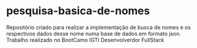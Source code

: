 # pesquisa-basica-de-nomes
Repositório criado para realizar a implementação de busca de nomes e os respectivos dados desse nome numa base de dados em formato json. Trabalho realizado no BootCamo IGTI Desenvolverdor FullStack 
